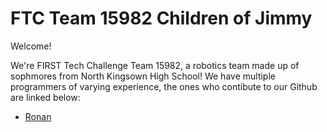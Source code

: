 # FTC Team 15982 Children of Jimmy
Welcome!

We're FIRST Tech Challenge Team 15982, a robotics team made up of sophmores from North Kingsown High School! We have multiple programmers of varying experience, the ones who contibute to our Github are linked below:

* [Ronan](https://github.com/spacechickenrobot)
